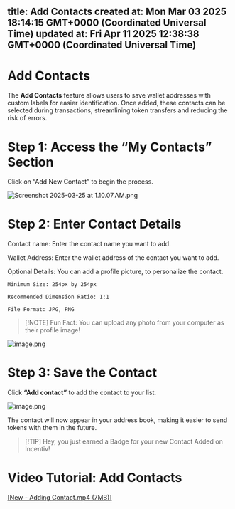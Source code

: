 
title: Add Contacts
created at: Mon Mar 03 2025 18:14:15 GMT+0000 (Coordinated Universal Time)
updated at: Fri Apr 11 2025 12:38:38 GMT+0000 (Coordinated Universal Time)
---

# Add Contacts

The **Add Contacts** feature allows users to save wallet addresses with custom labels for easier identification. Once added, these contacts can be selected during transactions, streamlining token transfers and reducing the risk of errors.

# Step 1: Access the “My Contacts” Section

Click on “Add New Contact” to begin the process.

![Screenshot 2025-03-25 at 1.10.07 AM.png](media_Add%20Contacts/W6mZV5X7KEE3zp-Screenshot%202025-03-25%20at%201.10.07%E2%80%AFAM.png)

# Step 2: Enter Contact Details

Contact name: Enter the contact name you want to add.

Wallet Address: Enter the wallet address of the contact you want to add.

Optional Details: You can add a profile picture, to personalize the contact.

```
Minimum Size: 254px by 254px

Recommended Dimension Ratio: 1:1

File Format: JPG, PNG
```

> \[!NOTE]
> Fun Fact: You can upload any photo from your computer as their profile image!

![image.png](media_Add%20Contacts/njDx-2dyLYZWQs-image.png)

# Step 3: Save the Contact

Click **“Add contact”** to add the contact to your list.

![image.png](media_Add%20Contacts/a1oVrTSc1MFnLb-image.png)

The contact will now appear in your address book, making it easier to send tokens with them in the future.

> \[!TIP]
> Hey, you just earned a Badge for your new Contact Added on Incentiv!

# Video Tutorial: Add Contacts

[\[New - Adding Contact.mp4 (7MB)\]](media_Add%20Contacts/VysSje98LaNgG_-New%20-%20Adding%20Contact.mp4)

          